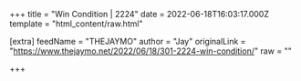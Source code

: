 
+++
title = "Win Condition | 2224"
date = 2022-06-18T16:03:17.000Z
template = "html_content/raw.html"

[extra]
feedName = "THEJAYMO"
author = "Jay"
originalLink = "https://www.thejaymo.net/2022/06/18/301-2224-win-condition/"
raw = ""

+++

